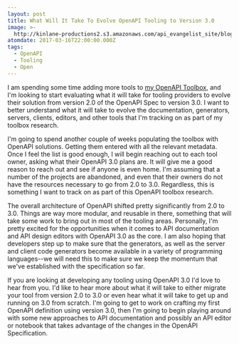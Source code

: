 ```yaml
---
layout: post
title: What Will It Take To Evolve OpenAPI Tooling to Version 3.0
image: >-
  http://kinlane-productions2.s3.amazonaws.com/api_evangelist_site/blog/openapi_spec_structural_improvements.png
atomdate: 2017-03-16T22:00:00.000Z
tags:
  - OpenAPI
  - Tooling
  - Open
---
```

I am spending some time adding more tools to [my OpenAPI Toolbox](http://openapi.toolbox.apievangelist.com/), and I'm looking to start evaluating what it will take for tooling providers to evolve their solution from version 2.0 of the OpenAPI Spec to version 3.0. I want to better understand what it will take to evolve the documentation, generators, servers, clients, editors, and other tools that I'm tracking on as part of my toolbox research.

I'm going to spend another couple of weeks populating the toolbox with OpenAPI solutions. Getting them entered with all the relevant metadata. Once I feel the list is good enough, I will begin reaching out to each tool owner, asking what their OpenAPI 3.0 plans are. It will give me a good reason to reach out and see if anyone is even home. I'm assuming that a number of the projects are abandoned, and even that their owners do not have the resources necessary to go from 2.0 to 3.0. Regardless, this is something I want to track on as part of this OpenAPI toolbox research.

The overall architecture of OpenAPI shifted pretty significantly from 2.0 to 3.0. Things are way more modular, and reusable in there, something that will take some work to bring out in most of the tooling areas. Personally, I'm pretty excited for the opportunities when it comes to API documentation and API design editors with OpenAPI 3.0 as the core. I am also hoping that developers step up to make sure that the generators, as well as the server and client code generators become available in a variety of programming languages--we will need this to make sure we keep the momentum that we've established with the specification so far.

If you are looking at developing any tooling using OpenAPI 3.0 I'd love to hear from you. I'd like to hear more about what it will take to either migrate your tool from version 2.0 to 3.0 or even hear what it will take to get up and running on 3.0 from scratch. I'm going to get to work on crafting my first OpenAPI definition using version 3.0, then I'm going to begin playing around with some new approaches to API documentation and possibly an API editor or notebook that takes advantage of the changes in the OpenAPI Specification.